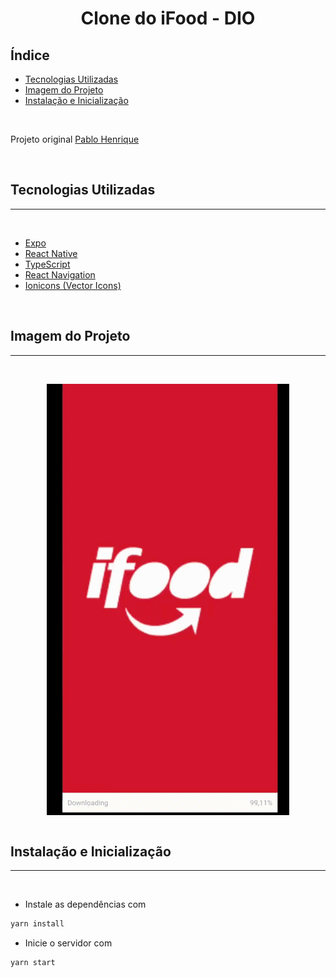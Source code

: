﻿<h1 align='center'>Clone do iFood - DIO</h1>

## Índice

- [Tecnologias Utilizadas](#Tecnologias-Utilizadas)
- [Imagem do Projeto](#Imagem-do-Projeto)
- [Instalação e Inicialização](#Instalação-e-Inicialização)

&nbsp;

Projeto original  [Pablo Henrique](https://github.com/pablohdev/app-ifood-clone)

&nbsp;

## Tecnologias Utilizadas

---
&nbsp;

- [Expo](https://expo.dev/)
- [React Native](https://reactnative.dev/)
- [TypeScript](https://www.typescriptlang.org/)
- [React Navigation](https://reactnavigation.org/)
- [Ionicons (Vector Icons)](https://ionic.io/ionicons)


&nbsp;

## Imagem do Projeto

---

&nbsp;
<div align="center">
  <img align='center' heigth="100" src="assets/ifood.gif"/>
</div

&nbsp;

## Instalação e Inicialização

---
&nbsp;

- Instale as dependências com

```sh
yarn install
```

- Inicie o servidor com

```sh
yarn start
```
